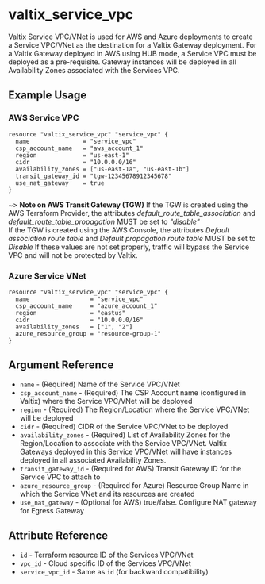 # valtix_service_vpc
Valtix Service VPC/VNet is used for AWS and Azure deployments to create a  Service VPC/VNet as the destination for a Valtix Gateway deployment.  For a Valtix Gateway deployed in AWS using HUB mode, a Service VPC must be deployed as a pre-requisite.  Gateway instances will be deployed in all Availability Zones associated with the Services VPC.

## Example Usage

### AWS Service VPC
```hcl
resource "valtix_service_vpc" "service_vpc" {
  name               = "service_vpc"
  csp_account_name   = "aws_account_1"
  region             = "us-east-1"
  cidr               = "10.0.0.0/16"
  availability_zones = ["us-east-1a", "us-east-1b"]
  transit_gateway_id = "tgw-12345678912345678"
  use_nat_gateway    = true
}
```
~> **Note on AWS Transit Gateway (TGW)**
If the TGW is created using the AWS Terraform Provider, the attributes *default_route_table_association* and *default_route_table_propagation* MUST be set to *"disable"*<br>
If the TGW is created using the AWS Console, the attributes *Default association route table* and *Default propagation route table* MUST be set to *Disable*
If these values are not set properly, traffic will bypass the Service VPC and will not be protected by Valtix.

### Azure Service VNet
```hcl
resource "valtix_service_vpc" "service_vpc" {
  name                 = "service_vpc"
  csp_account_name     = "azure_account_1"
  region               = "eastus"
  cidr                 = "10.0.0.0/16"
  availability_zones   = ["1", "2"]
  azure_resource_group = "resource-group-1"
}
```

## Argument Reference
* `name` - (Required) Name of the Service VPC/VNet
* `csp_account_name` - (Required) The CSP Account name (configured in Valtix) where the Service VPC/VNet will be deployed
* `region` - (Required) The Region/Location where the Service VPC/VNet will be deployed
* `cidr` - (Required) CIDR of the Service VPC/VNet to be deployed
* `availability_zones` - (Required) List of Availability Zones for the Region/Location to associate with the Service VPC/VNet. Valtix Gateways deployed in this Service VPC/VNet will have instances deployed in all associated Availability Zones.
* `transit_gateway_id` - (Required for AWS) Transit Gateway ID for the Service VPC to attach to
* `azure_resource_group` - (Required for Azure) Resource Group Name in which the Service VNet and its resources are created
* `use_nat_gateway` - (Optional for AWS) true/false. Configure NAT gateway for Egress Gateway

## Attribute Reference
* `id` - Terraform resource ID of the Services VPC/VNet
* `vpc_id` - Cloud specific ID of the Services VPC/VNet
* `service_vpc_id` - Same as `id` (for backward compatibility)